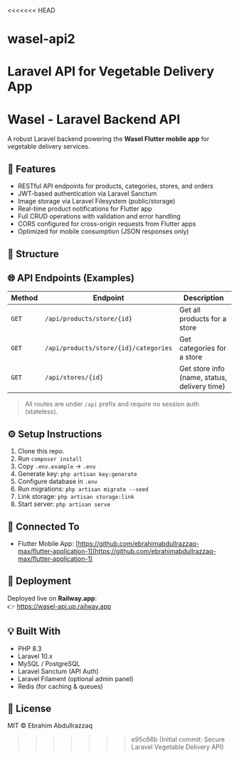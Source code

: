 <<<<<<< HEAD
# wasel-api2
Laravel API for Vegetable Delivery App
=======
# Wasel - Laravel Backend API

A robust Laravel backend powering the **Wasel Flutter mobile app** for vegetable delivery services.

## 🚀 Features

- RESTful API endpoints for products, categories, stores, and orders
- JWT-based authentication via Laravel Sanctum
- Image storage via Laravel Filesystem (public/storage)
- Real-time product notifications for Flutter app
- Full CRUD operations with validation and error handling
- CORS configured for cross-origin requests from Flutter apps
- Optimized for mobile consumption (JSON responses only)

## 📁 Structure



## 🌐 API Endpoints (Examples)

| Method | Endpoint | Description |
|--------|----------|-------------|
| `GET`  | `/api/products/store/{id}` | Get all products for a store |
| `GET`  | `/api/products/store/{id}/categories` | Get categories for a store |
| `GET`  | `/api/stores/{id}` | Get store info (name, status, delivery time) |

> All routes are under `/api` prefix and require no session auth (stateless).

## ⚙️ Setup Instructions

1. Clone this repo.
2. Run `composer install`
3. Copy `.env.example` → `.env`
4. Generate key: `php artisan key:generate`
5. Configure database in `.env`
6. Run migrations: `php artisan migrate --seed`
7. Link storage: `php artisan storage:link`
8. Start server: `php artisan serve`

## 📱 Connected To

- Flutter Mobile App: [https://github.com/ebrahimabdullrazzaq-max/flutter-application-1](https://github.com/ebrahimabdullrazzaq-max/flutter-application-1)

## 🚀 Deployment

Deployed live on **Railway.app**:  
👉 https://wasel-api.up.railway.app

## 💡 Built With

- PHP 8.3
- Laravel 10.x
- MySQL / PostgreSQL
- Laravel Sanctum (API Auth)
- Laravel Filament (optional admin panel)
- Redis (for caching & queues)

## 📜 License

MIT © Ebrahim Abdullrazzaq
>>>>>>> e95c66b (Initial commit: Secure Laravel Vegetable Delivery API)

